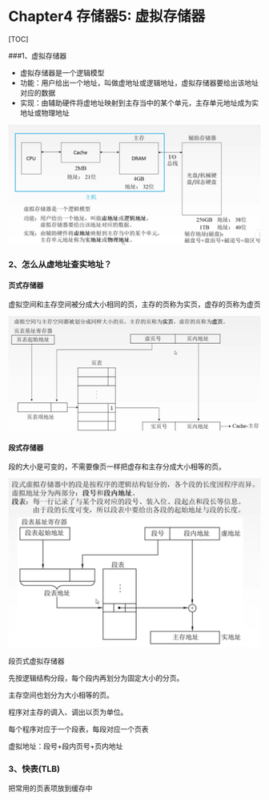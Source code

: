 # Chapter4 存储器5: 虚拟存储器

[TOC]

###1、虚拟存储器

- 虚拟存储器是一个逻辑模型
- 功能：用户给出一个地址，叫做虚地址或逻辑地址，虚拟存储器要给出该地址对应的数据
- 实现：由辅助硬件将虚地址映射到主存当中的某个单元，主存单元地址成为实地址或物理地址

![image-20200517125812719](assets/image-20200517125812719.png)



### 2、怎么从虚地址查实地址？

#### 页式存储器

虚拟空间和主存空间被分成大小相同的页，主存的页称为实页，虚存的页称为虚页



![image-20200517130810629](assets/image-20200517130810629.png)

#### 段式存储器

段的大小是可变的，不需要像页一样把虚存和主存分成大小相等的页。

![image-20200517131020560](assets/image-20200517131020560.png)

段页式虚拟存储器

先按逻辑结构分段，每个段内再划分为固定大小的分页。

主存空间也划分为大小相等的页。

程序对主存的调入、调出以页为单位。

每个程序对应于一个段表，每段对应一个页表



虚拟地址：段号+段内页号+页内地址



### 3、快表(TLB)

把常用的页表项放到缓存中